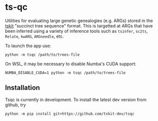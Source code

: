# ts-qc
Utilities for evaluating large genetic genealogies (e.g. ARGs) stored in the [tskit](https://tskit.dev) "succinct tree sequence" format.
This is targetted at ARGs that have been inferred using a variety of inference tools such as `tsinfer`, `sc2ts`, `Relate`, `kwARG`, `ARGneedle`, etc. 


To launch the app use:

`python -m tsqc /path/to/trees-file`

On WSL, it may be necessary to disable Numba's CUDA support:

`NUMBA_DISABLE_CUDA=1 python -m tsqc /path/to/trees-file`

## Installation

Tsqc is currently in development. To install the latest dev version from github, try

```
python -m pip install git+https://github.com/tskit-dev/tsqc
```
